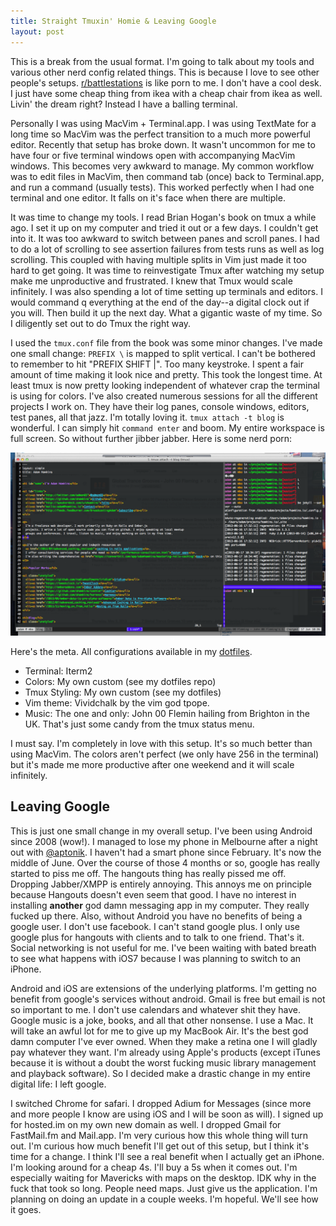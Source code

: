 ```yaml
---
title: Straight Tmuxin' Homie & Leaving Google
layout: post
---
```


This is a break from the usual format. I'm going to talk about my
tools and various other nerd config related things. This is because I
love to see other people's setups.
[r/battlestations](http://reddit.com/r/battlestations) is like porn to
me. I don't have a cool desk. I just have some cheap thing from ikea
with a cheap chair from ikea as well. Livin' the dream right? Instead
I have a balling terminal.

Personally I was using MacVim + Terminal.app. I was using TextMate for
a long time so MacVim was the perfect transition to a much more
powerful editor. Recently that setup has broke down. It wasn't
uncommon for me to have four or five terminal windows open with
accompanying MacVim windows. This becomes very awkward to manage. My
common workflow was to edit files in MacVim, then command tab (once)
back to Terminal.app, and run a command (usually tests). This worked
perfectly when I had one terminal and one editor. It falls on it's
face when there are multiple.

It was time to change my tools. I read Brian Hogan's book on tmux a
while ago. I set it up on my computer and tried it out or a few days.
I couldn't get into it. It was too awkward to switch between panes and
scroll panes. I had to do a lot of scrolling to see assertion failures
from tests runs as well as log scrolling. This coupled with having
multiple splits in Vim just made it too hard to get going. It was time
to reinvestigate Tmux after watching my setup make me unproductive and
frustrated. I knew that Tmux would scale infinitely. I was also
spending a lot of time setting up terminals and editors. I would
command q everything at the end of the day--a digital clock out if you
will. Then build it up the next day. What a gigantic waste of my time.
So I diligently set out to do Tmux the right way.

I used the `tmux.conf` file from the book was some minor changes. I've
made one small change: `PREFIX \` is mapped to split vertical. I can't
be bothered to remember to hit "PREFIX SHIFT |". Too many keystroke. I
spent a fair amount of time making it look nice and pretty. This took
the longest time. At least tmux is now pretty looking independent of whatever
crap the terminal is using for colors. I've also created numerous
sessions for all the different projects I work on. They have their log
panes, console windows, editors, test panes, all that jazz. I'm
totally loving it. `tmux attach -t blog` is wonderful. I can simply hit
`command enter` and boom. My entire workspace is full screen. So
without further jibber jabber. Here is some nerd porn:

![Tmux + Vim](/images/tmuxin.png)

Here's the meta. All configurations available in my
[dotfiles](https://github.com/ahawkins/dotfiles).

* Terminal: Iterm2
* Colors: My own custom (see my dotfiles repo)
* Tmux Styling: My own custom (see my dotfiles)
* Vim theme: Vividchalk by the vim god tpope.
* Music: The one and only: John 00 Flemin hailing from Brighton in the
  UK. That's just some candy from the tmux status menu.

I must say. I'm completely in love with this setup. It's so much
better than using MacVim. The colors aren't perfect (we only have 256
in the terminal) but it's made me more productive after one weekend
and it will scale infinitely.

## Leaving Google

This is just one small change in my overall setup. I've been using
Android since 2008 (wow!). I managed to lose my phone in Melbourne
after a night out with [@aptonik](http://twitter.com/aptonik). I
haven't had a smart phone since February. It's now the middle of
June. Over the course of those 4 months or so, google has really
started to piss me off. The hangouts thing has really pissed me off.
Dropping Jabber/XMPP is entirely annoying. This annoys me on principle
because Hangouts doesn't even seem that good. I have no interest in
installing **another** god damn messaging app in my computer. They
really fucked up there. Also, without Android you have no benefits of
being a google user. I don't use facebook. I can't stand google plus.
I only use google plus for hangouts with clients and to talk to one
friend. That's it. Social networking is not useful for me. I've been
waiting with bated breath to see what happens with iOS7 because I was
planning to switch to an iPhone.

Android and iOS are extensions of the underlying platforms. I'm
getting no benefit from google's services without android. Gmail is
free but email is not so important to me. I don't use calendars and
whatever shit they have. Google music is a joke, books, and all that
other nonsense. I use a Mac. It will take an awful lot for me to give
up my MacBook Air. It's the best god damn computer I've ever owned.
When they make a retina one I will gladly pay whatever they want. I'm
already using Apple's products (except iTunes because it is without a
doubt the worst fucking music library management and playback
software). So I decided make a drastic change in my entire digital
life: I left google. 

I switched Chrome for safari. I dropped Adium for Messages (since more
and more people I know are using iOS and I will be soon as will). I
signed up for hosted.im on my own new domain as well. I dropped Gmail
for FastMail.fm and Mail.app. I'm very curious how this whole thing
will turn out. I'm curious how much benefit I'll get out of this
setup, but I think it's time for a change. I think I'll see a real
benefit when I actually get an iPhone. I'm looking around for a cheap
4s. I'll buy a 5s when it comes out. I'm especially waiting for
Mavericks with maps on the desktop. IDK why in the fuck that took so
long. People need maps. Just give us the application. I'm planning on
doing an update in a couple weeks. I'm hopeful. We'll see how it goes.
